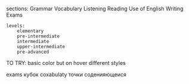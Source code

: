 sections:
    Grammar
    Vocabulary
    Listening
    Reading
    Use of English
    Writing
    Exams

    levels:
        elementary
        pre-intermediate
        intermediate
        upper-intermediate
        pre-advanced


TO TRY: basic color but on hover different styles


exams  кубок
coxabulaty  точки соденияющеися